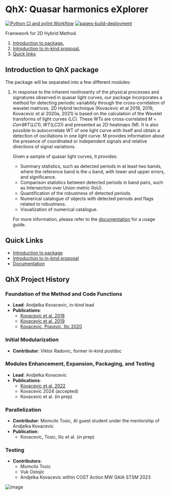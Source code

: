 # QhX: Quasar harmonics eXplorer
[![Python CI and pylint Workflow](https://github.com/lionandjelka/QhX1/actions/workflows/CI-pylint.yml/badge.svg)](https://github.com/lionandjelka/QhX1/actions/workflows/CI-pylint.yml)
[![pages-build-deployment](https://github.com/lionandjelka/QhX1/actions/workflows/pages/pages-build-deployment/badge.svg)](https://github.com/lionandjelka/QhX1/actions/workflows/pages/pages-build-deployment)

Framework for 2D Hybrid Method.

<ol>
  <li><a href="#intro">Introduction to package.</a></li>
  <li><a href="#inkind">Introduction to in-kind proposal.</a></li>
  <li><a href="#quick-links">Quick links</a></li>
</ol>

## Introduction to QhX package

The package will be separated into a few different modules:

1. In response to the inherent nonlinearity of the physical processes and signatures observed in quasar light curves, our package incorporates a method for detecting periodic variability through the cross-correlation of wavelet matrices. 2D Hybrid technique (Kovacevic et al 2018, 2019, Kovacevic et al 2020a, 2021) is based on the calculation of the Wavelet transforms of light curves (LC). These WTs are cross-correlated 𝑀 = 𝐶𝑜𝑟𝑟(𝑊𝑇(𝐿𝐶1), 𝑊𝑇(𝐿𝐶2)) and presented as 2D heatmaps (M). It is also possible to autocorrelate WT of one light curve with itself and obtain a detection of oscillations in one light curve. M provides information about the presence of coordinated or independent signals and relative directions of signal variations.

    Given a sample of quasar light curves, it provides:
    - Summary statistics, such as detected periods in at least two bands, where the reference band is the u band, with lower and upper errors, and significance.
    - Comparison statistics between detected periods in band pairs, such as Intersection over Union metric (IoU).
    - Quantification of the robustness of detected periods.
    - Numerical catalogue of objects with detected periods and flags related to robustness.
    - Visualization of numerical catalogue.

    For more information, please refer to the [documentation](https://lionandjelka.github.io/QhX1/) for a usage guide.

## Quick Links

- [Introduction to package](#intro)
- [Introduction to in-kind proposal](#inkind)
- [Documentation](https://lionandjelka.github.io/QhX1/)

## QhX Project History

### Foundation of the Method and Code Functions
- **Lead**: Andjelka Kovacevic, in-kind lead
- **Publications**:
  - [Kovacevic et al. 2018](https://ui.adsabs.harvard.edu/abs/2018MNRAS.475.2051K/abstract)
  - [Kovacevic et al. 2019](https://ui.adsabs.harvard.edu/abs/2019ApJ...871...32K/abstract)
  - [Kovacevic, Popovic, Ilic 2020](https://ui.adsabs.harvard.edu/abs/2020OAst...29...51K/abstract)

### Initial Modularization
- **Contributor**: Viktor Radovic, former in-kind postdoc

### Modules Enhancement, Expansion, Packaging, and Testing
- **Lead**: Andjelka Kovacevic
- **Publications**:
  - [Kovacevic et al. 2022](https://www.mdpi.com/2227-7390/10/22/4278)
  - Kovacevic 2024 (accepted)
  - Kovacevic et al. (in prep)

### Parallelization
- **Contributor**: Momcilo Tosic, AI guest student under the mentorship of Andjelka Kovacevic
- **Publication**:
  - Kovacevic, Tosic, Ilic et al. (in prep)

### Testing
- **Contributors**:
  - Momcilo Tosic
  - Vuk Ostojic
  - Andjelka Kovacevic within COST Action MW GAIA STSM 2023

![image](https://user-images.githubusercontent.com/78701856/191952700-d104bc04-72a4-4258-961b-2c139619e673.png)
